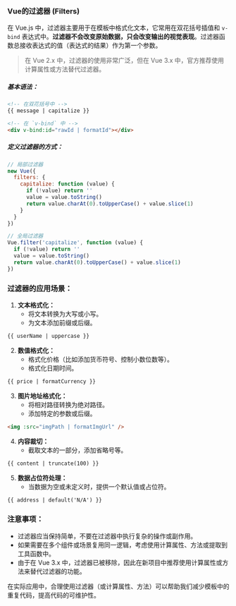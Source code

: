 ### Vue的过滤器 (Filters)

在 Vue.js 中，过滤器主要用于在模板中格式化文本，它常用在双花括号插值和 `v-bind` 表达式中。**过滤器不会改变原始数据，只会改变输出的视觉表现**。过滤器函数总接收表达式的值（表达式的结果）作为第一个参数。

> 在 Vue 2.x 中，过滤器的使用非常广泛，但在 Vue 3.x 中，官方推荐使用计算属性或方法替代过滤器。

##### 基本语法：
```html
<!-- 在双花括号中 -->
{{ message | capitalize }}

<!-- 在 `v-bind` 中 -->
<div v-bind:id="rawId | formatId"></div>
```

##### 定义过滤器的方式：
```javascript
// 局部过滤器
new Vue({
  filters: {
    capitalize: function (value) {
      if (!value) return ''
      value = value.toString()
      return value.charAt(0).toUpperCase() + value.slice(1)
    }
  }
})

// 全局过滤器
Vue.filter('capitalize', function (value) {
  if (!value) return ''
  value = value.toString()
  return value.charAt(0).toUpperCase() + value.slice(1)
})
```

### 过滤器的应用场景：

1. **文本格式化：**
   - 将文本转换为大写或小写。
   - 为文本添加前缀或后缀。
   
```html
{{ userName | uppercase }}
```
   
2. **数值格式化：**
   - 格式化价格（比如添加货币符号、控制小数位数等）。
   - 格式化日期时间。
   
```html
{{ price | formatCurrency }}
```
   
3. **图片地址格式化：**
   - 将相对路径转换为绝对路径。
   - 添加特定的参数或后缀。
   
```html
<img :src="imgPath | formatImgUrl" />
```
   
4. **内容裁切：**
   - 截取文本的一部分，添加省略号等。
   
```html
{{ content | truncate(100) }}
```
   
5. **数据占位符处理：**
   - 当数据为空或未定义时，提供一个默认值或占位符。
   
```html
{{ address | default('N/A') }}
```

### 注意事项：

- 过滤器应当保持简单，不要在过滤器中执行复杂的操作或副作用。
- 如果需要在多个组件或场景复用同一逻辑，考虑使用计算属性、方法或提取到工具函数中。
- 由于在 Vue 3.x 中，过滤器已被移除，因此在新项目中推荐使用计算属性或方法来替代过滤器的功能。

在实际应用中，合理使用过滤器（或计算属性、方法）可以帮助我们减少模板中的重复代码，提高代码的可维护性。